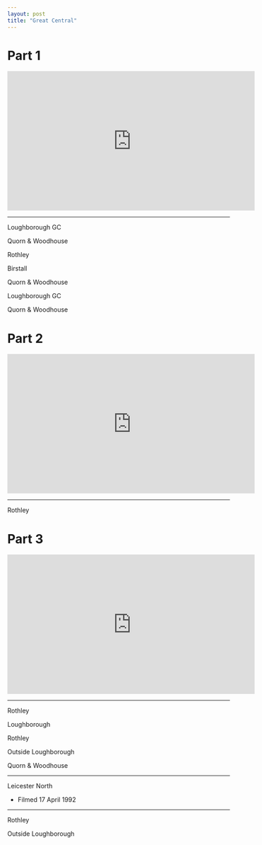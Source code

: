 ```yaml
---
layout: post
title: "Great Central"
---
```


# Part 1

<iframe width="560" height="315" src="https://www.youtube.com/embed/SoKzOj9BCwU" title="Great Central (Part 1)" frameBorder="0" allow="accelerometer; autoplay; clipboard-write; encrypted-media; gyroscope; picture-in-picture; web-share" allowFullScreen></iframe>

---

Loughborough GC

Quorn & Woodhouse

Rothley

Birstall

Quorn & Woodhouse

Loughborough GC

Quorn & Woodhouse

# Part 2

<iframe width="560" height="315" src="https://www.youtube.com/embed/tpcnd9crpM0" title="Great Central (Part 2)" frameBorder="0" allow="accelerometer; autoplay; clipboard-write; encrypted-media; gyroscope; picture-in-picture; web-share" allowFullScreen></iframe>

---

Rothley

# Part 3

<iframe width="560" height="315" src="https://www.youtube.com/embed/IYzCEcUNvxo" title="Great Central (Part 3)" frameBorder="0" allow="accelerometer; autoplay; clipboard-write; encrypted-media; gyroscope; picture-in-picture; web-share" allowFullScreen></iframe>

---

Rothley

Loughborough

Rothley

Outside Loughborough

Quorn & Woodhouse

---

Leicester North

- Filmed 17 April 1992

---

Rothley

Outside Loughborough
